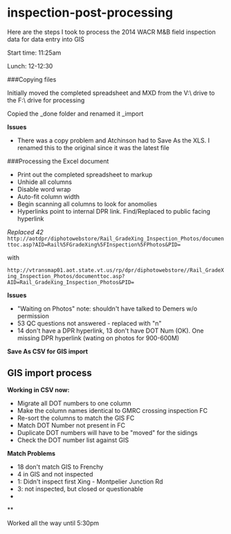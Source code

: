 inspection-post-processing
=====================

Here are the steps I took to process the 2014 WACR M&B field inspection data for data entry into GIS

Start time: 11:25am

Lunch: 12-12:30

###Copying files

Initially moved the completed spreadsheet and MXD from the V:\ drive to the F:\ drive for processing

Copied the _done folder and renamed it _import

**Issues**

- There was a copy problem and Atchinson had to Save As the XLS. I renamed this to the original since it was the latest file

###Processing the Excel document

- Print out the completed spreadsheet to markup
- Unhide all columns
- Disable word wrap
- Auto-fit column width
- Begin scanning all columns to look for anomolies 
- Hyperlinks point to internal DPR link. Find/Replaced to public facing hyperlink

_Replaced 42_
` http://aotdpr/diphotowebstore/Rail_GradeXing_Inspection_Photos/documenttoc.asp?AID=Rail%5FGradeXing%5FInspection%5FPhotos&PID= `

with

` http://vtransmap01.aot.state.vt.us/rp/dpr/diphotowebstore//Rail_GradeXing_Inspection_Photos/documenttoc.asp?AID=Rail_GradeXing_Inspection_Photos&PID= `

**Issues**

- "Waiting on Photos" note: shouldn't have talked to Demers w/o permission  
- 53 QC questions not answered - replaced with "n"  
- 14 don't have a DPR hyperlink, 13 don't have DOT Num (OK). One missing DPR hyperlink (wating on photos for 900-600M)

**Save As CSV for GIS import**

## GIS import process

**Working in CSV now:**

- Migrate all DOT numbers to one column
- Make the column names identical to GMRC crossing inspection FC
- Re-sort the columns to match the GIS FC
- Match DOT Number not present in FC
- Duplicate DOT numbers will have to be "moved" for the sidings
- Check the DOT number list against GIS

**Match Problems**
- 18 don't match GIS to Frenchy
- 4 in GIS and not inspected
- 1: Didn't inspect first Xing - Montpelier Junction Rd
- 3: not inspected, but closed or questionable 
- 



**


Worked all the way until 5:30pm